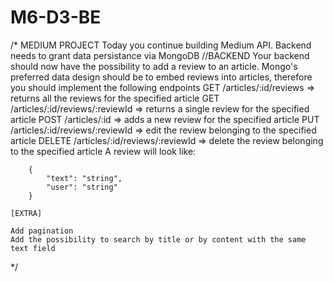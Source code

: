 # M6-D3-BE
/*
    MEDIUM PROJECT
    Today you continue building Medium API. 
    Backend needs to grant data persistance via MongoDB
    //BACKEND
    Your backend should now have the possibility to add a review to an
    article. Mongo's preferred data design should be to embed reviews into
    articles, therefore you should implement the following endpoints
    GET /articles/:id/reviews => returns all the reviews for the specified article
    GET /articles/:id/reviews/:reviewId => returns a single review for the specified article
    POST /articles/:id => adds a new review for the specified article
    PUT /articles/:id/reviews/:reviewId => edit the review belonging to the specified article
    DELETE /articles/:id/reviews/:reviewId => delete the review belonging to the specified article
    A review will look like:
    
        {
            "text": "string",
            "user": "string"
        }
        
    [EXTRA]
    
    Add pagination
    Add the possibility to search by title or by content with the same text field
*/
